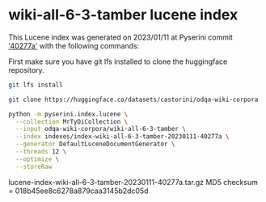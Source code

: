 # wiki-all-6-3-tamber lucene index

This Lucene index was generated on 2023/01/11 at Pyserini commit ['40277a'](https://github.com/castorini/pyserini/commit/40277ae007e4d28882af19d6ce1e899a0af04a68)
with the following commands:

First make sure you have git lfs installed to clone the huggingface repository.
```bash
git lfs install
```

```bash
git clone https://huggingface.co/datasets/castorini/odqa-wiki-corpora

python -m pyserini.index.lucene \
  --collection MrTyDiCollection \
  --input odqa-wiki-corpora/wiki-all-6-3-tamber \
  --index indexes/index-wiki-all-6-3-tamber-20230111-40277a \
  --generator DefaultLuceneDocumentGenerator \
  --threads 12 \
  --optimize \
  --storeRaw
  ```

lucene-index-wiki-all-6-3-tamber-20230111-40277a.tar.gz MD5 checksum = 018b45ee8c6278a879caa3145b2dc05d

